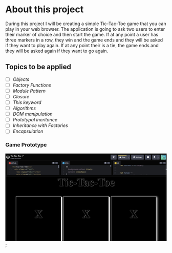 # About this project

During this project I will be creating a simple Tic-Tac-Toe game that you can play in your web browser. The application is going to ask two users to enter their marker of choice and then start the game. If at any point a user has three markers in a row, they win and the game ends and they will be asked if they want to play again. If at any point their is a tie, the game ends and they will be asked again if they want to go again.

## Topics to be applied

- [ ] *Objects*
- [ ] *Factory Functions*
- [ ] *Module Pattern*
- [ ] *Closure*
- [ ] *This keyword*
- [ ] *Algorithms*
- [ ] *DOM manipulation*
- [ ] *Prototypal ineritance*
- [ ] *Inheritance with Factories*
- [ ] *Encapsulation*

### Game Prototype

![Game Board](Images/codePen_mockImage.png);

